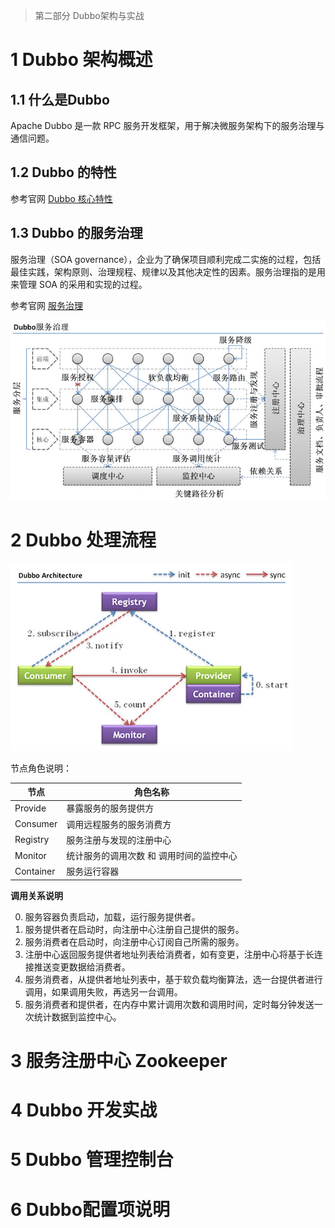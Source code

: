 > 第二部分 Dubbo架构与实战

# 1 Dubbo 架构概述

## 1.1 什么是Dubbo

Apache Dubbo 是一款 RPC 服务开发框架，用于解决微服务架构下的服务治理与通信问题。

## 1.2 Dubbo 的特性

参考官网 [Dubbo 核心特性](https://dubbo.apache.org/zh/overview/what/overview/#dubbo-%E6%A0%B8%E5%BF%83%E7%89%B9%E6%80%A7)

## 1.3 Dubbo 的服务治理

服务治理（SOA governance），企业为了确保项目顺利完成二实施的过程，包括最佳实践，架构原则、治理规程、规律以及其他决定性的因素。服务治理指的是用来管理 SOA 的采用和实现的过程。

参考官网 [服务治理](https://dubbo.apache.org/zh/docs/v2.7/user/preface/requirements/)

![image](assest/dubbo-service-governance.jpg)

# 2 Dubbo 处理流程

![dubbo-architucture](assest/dubbo-architecture.jpg)

节点角色说明：

| 节点      | 角色名称                                 |
| --------- | ---------------------------------------- |
| Provide   | 暴露服务的服务提供方                     |
| Consumer  | 调用远程服务的服务消费方                 |
| Registry  | 服务注册与发现的注册中心                 |
| Monitor   | 统计服务的调用次数 和 调用时间的监控中心 |
| Container | 服务运行容器                             |

**调用关系说明**

0. 服务容器负责启动，加载，运行服务提供者。
1. 服务提供者在启动时，向注册中心注册自己提供的服务。
2. 服务消费者在启动时，向注册中心订阅自己所需的服务。
3. 注册中心返回服务提供者地址列表给消费者，如有变更，注册中心将基于长连接推送变更数据给消费者。
4. 服务消费者，从提供者地址列表中，基于软负载均衡算法，选一台提供者进行调用，如果调用失败，再选另一台调用。
5. 服务消费者和提供者，在内存中累计调用次数和调用时间，定时每分钟发送一次统计数据到监控中心。

# 3 服务注册中心 Zookeeper



# 4 Dubbo 开发实战

# 5 Dubbo 管理控制台

# 6 Dubbo配置项说明